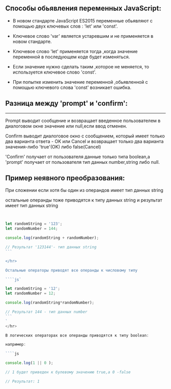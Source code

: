 
## Cпособы обьявления переменных JavaScript:

 - В новом стандарте JavaScript ES2015 переменные обьявляют с помощью двух ключевых слов : 'let' или  'const'.

- Ключевое слово 'var' является устаревшим и не применяется в новом стандарте.

 - Ключевое слово 'let' применяется тогда ,когда значение переменной в последующем коде будет изменяться.

- Eсли значение нужно сделать таким ,которое не меняется, то используется ключевое слово 'const'.

- При попытке изменить значение переменной ,обьявленной с помощью ключевого слова 'const' возникает ошибка.

## Разница между 'prompt' и 'confirm':

<hr/>

Prompt выводит сообщение и возвращает введенное пользователем в диалоговом окне значение  или null,если ввод отменен.

Confirm выводит диалоговое окно с сообщением, который имеет только два варианта ответа - OK или Cancel и возвращает только два варианта значения-либо 'true'(OK) либо false(Cancel) 

'Сonfirm'   получает от пользователя данные только типа boolean,а 'prompt' получает от пользователя тип данных number,string либо null.

## Пример неявного преобразования:

При сложении если хотя бы один из операндов имеет тип данных string 

 остальные операнды тоже  приводятся к типу данных string и результат имеет тип данных string

````js


let randomString = '123';
let randomNumber = 144;

console.log(randomString + randomNumber);

// Результат '123144'- тип данных string
```

</hr>

Остальные операторы приводят все операнды к числовому типу

````js`

let randomString = '12';
let randomNumber = 12;

console.log(randomString*randomNumber);

// Результат 144 - тип данных number
```
`
</hr>

В логических операторах все операнды приводятся к типу boolean:

например:

````js

console.log(1 || 0 );

// 1 будет приведен к булевому значению true,а 0 -false

// Результат: 1

````







